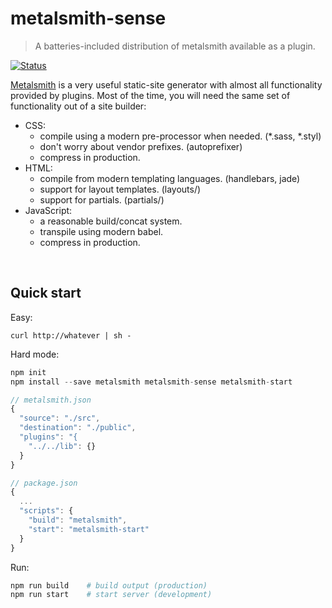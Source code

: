 # metalsmith-sense

> A batteries-included distribution of metalsmith available as a plugin.

[![Status](https://travis-ci.org/rstacruz/metalsmith-battery.svg?branch=master)](https://travis-ci.org/rstacruz/metalsmith-battery "See test builds")

[Metalsmith] is a very useful static-site generator with almost all functionality provided by plugins. Most of the time, you will need the same set of functionality out of a site builder:

* CSS:
  * compile using a modern pre-processor when needed. (*.sass, *.styl)
  * don't worry about vendor prefixes. (autoprefixer)
  * compress in production.
* HTML:
  * compile from modern templating languages. (handlebars, jade)
  * support for layout templates. (layouts/)
  * support for partials. (partials/)
* JavaScript:
  * a reasonable build/concat system.
  * transpile using modern babel.
  * compress in production.

<br>

## Quick start

Easy:

```
curl http://whatever | sh -
```

Hard mode:

```js
npm init
npm install --save metalsmith metalsmith-sense metalsmith-start
```

```js
// metalsmith.json
{
  "source": "./src",
  "destination": "./public",
  "plugins": "{
    "../../lib": {}
  }
}
```

```js
// package.json
{
  ...
  "scripts": {
    "build": "metalsmith",
    "start": "metalsmith-start"
  }
}
```

Run:

``` sh
npm run build    # build output (production)
npm run start    # start server (development)
```

[Metalsmith]: http://metalsmith.io/
